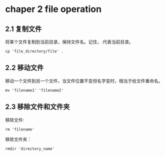 # chaper 2 file operation
## 2.1 复制文件
将某个文件复制到当前目录，保持文件名。记住，.代表当前目录。

    cp 'file_directory/file' .
## 2.2 移动文件
移动一个文件到另一个文件，当文件位置不变但名字变时，相当于给文件重命名。

    mv 'filename1' 'filename2'
## 2.3 移除文件和文件夹
移除文件:
    
    rm 'filename'
移除文件夹：

    rmdir 'directory_name'
